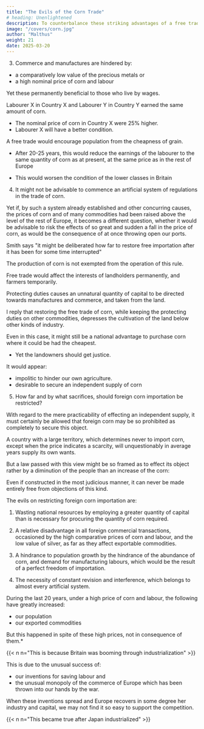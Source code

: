 ```yaml
---
title: "The Evils of the Corn Trade"
# heading: Unenlightened
description: To counterbalance these striking advantages of a free trade in corn, what are the evils which are apprehended from it?
image: "/covers/corn.jpg"
author: "Malthus"
weight: 21
date: 2025-03-20
---
```




3. Commerce and manufactures are hindered by:
- a comparatively low value of the precious metals or
- a high nominal price of corn and labour

Yet these permanently beneficial to those who live by wages.

Labourer X in Country X and Labourer Y in Country Y earned the same amount of corn.
- The nominal price of corn in Country X were 25% higher.
- Labourer X will have a better condition.

<!-- In the purchase of all commodities purely foreign; in the purchase of those commodities, the raw materials of which are wholly or in part foreign, and therefore influenced in a great degree by foreign prices, and in the purchase of all home commodities which are taxed, and not taxed ad valorem, they would have an unquestionable advantage: and these articles altogether are not inconsiderable even in the expenditure of a cottager. -->

A free trade would encourage population from the cheapness of grain.
- After 20-25 years, this would reduce the earnings of the labourer to the same quantity of corn as at present, at the same price as in the rest of Europe
<!-- should in the course of twenty or twenty five years -->
- This would worsen the condition of the lower classes in Britain

<!-- As one of the evils therefore attending the throwing open our ports, it may be stated, that if the stimulus to population,  -->


<!-- And if they should not be so reduced, it is quite clear that the encouragement to the growth of corn will not be fully restored, even after the lapse of so long a period. -->


4. It might not be advisable to commence an artificial system of regulations in the trade of corn.

Yet if, by such a system already established and other concurring causes, the prices of corn and of many commodities had been raised above the level of the rest of Europe, it becomes a different question, whether it would be advisable to risk the effects of so great and sudden a fall in the price of corn, as would be the consequence of at once throwing open our ports. 

Smith says "it might be deliberated how far to restore free importation after it has been for some time interrupted"

<!-- , is, when particular manufactures, by means of high duties and prohibitions upon all foreign goods which can come into competition with them, have been so far extended as to employ a great multitude of hands.(2*)" -->

The production of corn is not exempted from the operation of this rule.

Free trade would affect the interests of landholders permanently, and farmers temporarily.

<!-- , the former to a certain extent permanently, and the latter temporarily, would be deeply affected by such a change of policy.  -->

<!-- These persons too may further urge, with much appearance of justice, that in being made to suffer this injury, they would not be treated fairly and impartially.  -->

Protecting duties causes an unnatural quantity of capital to be directed towards manufactures and commerce, and taken from the land.

 <!-- and while, on account of these duties, they are obliged to purchase both home-made and foreign goods at a kind of monopoly price, they would be obliged to sell their own at the price of the most enlarged competition. -->

I reply that restoring the free trade of corn, while keeping the protecting duties on other commodities, depresses the cultivation of the land below other kinds of industry.

  <!-- is not really to restore things to their natural level, but to  -->

Even in this case, it might still be a national advantage to purchase corn where it could be had the cheapest.
- Yet the landowners should get justice.

It would appear:
- impolitic to hinder our own agriculture.
- desirable to secure an independent supply of corn

<!-- , as to justify the continued interference of the legislature for this purpose, the next question for our consideration is; -->


5. How far and by what sacrifices, should foreign corn importation be restricted?

With regard to the mere practicability of effecting an independent supply, it must certainly be allowed that foreign corn may be so prohibited as completely to secure this object.

A country with a large territory, which determines never to import corn, except when the price indicates a scarcity, will unquestionably in average years supply its own wants.

But a law passed with this view might be so framed as to effect its object rather by a diminution of the people than an increase of the corn:

Even if constructed in the most judicious manner, it can never be made entirely free from objections of this kind.

The evils on restricting foreign corn importation are:

1. Wasting national resources by employing a greater quantity of capital than is necessary for procuring the quantity of corn required.

2. A relative disadvantage in all foreign commercial transactions, occasioned by the high comparative prices of corn and labour, and the low value of silver, as far as they affect exportable commodities.

3. A hindrance to population growth by the hindrance of the abundance of corn, and demand for manufacturing labours, which would be the result of a perfect freedom of importation.

4. The necessity of constant revision and interference, which belongs to almost every artificial system.


During the last 20 years, under a high price of corn and labour, the following have greatly increased:
- our population
- our exported commodities

But this happened in spite of these high prices, not in consequence of them.*

{{< n n="This is because Britain was booming through industrialization" >}}


This is due to the unusual success of:
- our inventions for saving labour and
- the unusual monopoly of the commerce of Europe which has been thrown into our hands by the war. 

When these inventions spread and Europe recovers in some degree her industry and capital, we may not find it so easy to support the competition. 

{{< n n="This became true after Japan industrialized" >}}
